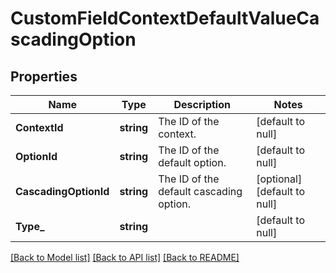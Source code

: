 # CustomFieldContextDefaultValueCascadingOption

## Properties
Name | Type | Description | Notes
------------ | ------------- | ------------- | -------------
**ContextId** | **string** | The ID of the context. | [default to null]
**OptionId** | **string** | The ID of the default option. | [default to null]
**CascadingOptionId** | **string** | The ID of the default cascading option. | [optional] [default to null]
**Type_** | **string** |  | [default to null]

[[Back to Model list]](../README.md#documentation-for-models) [[Back to API list]](../README.md#documentation-for-api-endpoints) [[Back to README]](../README.md)

